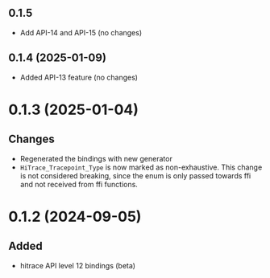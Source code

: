 ## 0.1.5

- Add API-14 and API-15 (no changes)

## 0.1.4 (2025-01-09)

- Added API-13 feature (no changes)

# 0.1.3 (2025-01-04)

## Changes

- Regenerated the bindings with new generator
- `HiTrace_Tracepoint_Type` is now marked as non-exhaustive. This change is not considered breaking,
  since the enum is only passed towards ffi and not received from ffi functions.

# 0.1.2 (2024-09-05)

## Added

- hitrace API level 12 bindings (beta)
